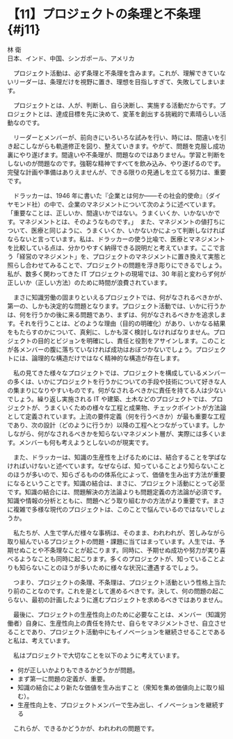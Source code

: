 # 【11】プロジェクトの条理と不条理{#j11}

<div class="author">林 衛</div>
<div class="author_address">日本、インド、中国、シンガポール、アメリカ</div>

　プロジェクト活動は、必ず条理と不条理を含みます。これが、理解できていないリーダーは、条理だけを視野に置き、理想を目指しすぎて、失敗してしまいます。

　プロジェクトとは、人が、判断し、自ら決断し、実施する活動だからです。プロジェクトとは、達成目標を先に決めて、変革を創出する挑戦的で素晴らしい活動なのです。

　リーダーとメンバーが、前向きにいろいろな試みを行い、時には、間違いを引き起こしながらも軌道修正を図り、整えていきます。やがて、問題を克服し成功裏にやり遂げます。間違いや不条理が、問題なのではありません。学習と判断をしないのが問題なのです。強靭な精神ですべてを飲み込み、やり遂げるのです。完璧な計画や準備はありえませんが、できる限りの見通しを立てる努力は、重要です。

　ドラッカーは、1946 年に書いた『企業とは何か&mdash;&mdash;その社会的使命』（ダイヤモンド社）の中で、企業のマネジメントについて次のように述べています。「重要なことは、正しいか、間違いかではない。うまくいくか、いかないかです。マネジメントとは、そのようなものです。」　また、マネジメントの値打ちについて、医療と同じように、うまくいくか、いかないかによって判断しなければならないと言っています。私は、ドラッカーの使う比喩で、医療とマネジメントを比較している点は、分かりやすく納得できる説明だと考えています。ここで言う「経営のマネジメント」を、プロジェクトのマネジメントに置き換えて実態と照らし合わせてみることで、プロジェクトの問題を浮き彫りにできるでしょう。私が、数多く関わってきた IT プロジェクトの現場では、30 年前と変わらず何が正しいか（正しい方法）のために時間が浪費されています。

　まさに知識労働の固まりといえるプロジェクトでは、何がなされるべきかが、第一の、しかも決定的な問題となります。プロジェクト活動では、いかに行うかは、何を行うかの後に来る問題であり、まずは、何がなされるべきかを追求します。それを行うことは、どのような理由（目的の明確化）があり、いかなる結果をもたらすのかについて、真剣に、しかも深く検討しなければなりません。プロジェクトの目的とビジョンを明確にし、責任と役割をアサインします。このことが各メンバーの腹に落ちていなければ成功はおぼつかないでしょう。プロジェクトには、論理的な構造だけではなく精神的な構造が存在します。

　私の見てきた様々なプロジェクトでは、プロジェクトを構成しているメンバーの多くは、いかにプロジェクトを行うかについての手段や技術について好きな人の集まりになりやすいものです。何がなされるべきかに責任を持てる人は少ないでしょう。繰り返し実施される IT や建築、土木などのプロジェクトでは、プロジェクトが、うまくいくための様々な工程と成果物、チェックポイントが方法論として定義されています。上流の要件定義（何を行うべきか）が最も重要な工程であり、次の設計（どのように行うか）以降の工程へとつながっています。しかしながら、何がなされるべきかを知らないマネジメント層が、実際には多くいます。メンバーも何も考えようとしないのが現実です。

　また、ドラッカーは、知識の生産性を上げるためには、結合することを学ばなければいけないと述べています。なぜならば、知っていることより知らないことのほうが多いので、知らざるものの体系化によって、価値を生み出す方法が重要になるということです。知識の結合は、まさに、プロジェクト活動にとって必至です。知識の結合には、問題解決の方法論よりも問題定義の方法論が必須です。知識や情報の分析とともに、問題へどう取り組むかの方法がより重要です。まさに複雑で多様な現代のプロジェクトは、このことで悩んでいるのではないでしょうか。

　私たちが、人生で学んだ様々な事柄は、そのまま、われわれが、苦しみながら取り組んでいるプロジェクトの問題・課題に当てはまっています。人生では、予期せぬことや不条理なことが起こります。同時に、予期せぬ成功や努力が実り喜べるようなことも同時に起こります。多くのプロジェクトが、知っていることよりも知らないことのほうが多いために様々な状況に遭遇するでしょう。

　つまり、プロジェクトの条理、不条理は、プロジェクト活動という性格上当たり前のことなのです。これを是として進めるべきです。決して、何の問題の起こらない、最初の計画したように進むプロジェクトを求めるべきではありません。

　最後に、プロジェクトの生産性向上のために必要なことは、メンバー（知識労働者）自身に、生産性向上の責任を持たせ、自らをマネジメントさせ、自立させることであり、プロジェクト活動中にもイノベーションを継続させることであると私は、考えています。

　私はプロジェクトで大切なことを以下のように考えています。

* 何が正しいかよりもできるかどうかが問題。
* まず第一に問題の定義が、重要。
* 知識の結合により新たな価値を生み出すこと（衆知を集め価値向上に取り組む）。
* 生産性向上を、プロジェクトメンバーで生み出し、イノベーションを継続する

　これらが、できるかどうかが、われわれの問題です。
